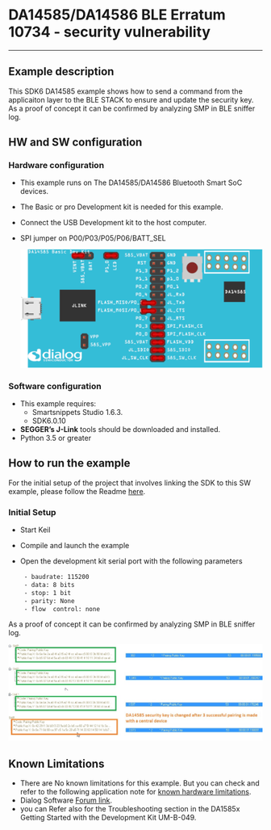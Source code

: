 
# DA14585/DA14586 BLE Erratum 10734 - security vulnerability

---


## Example description

This SDK6 DA14585 example shows how to send a command
from the applicaiton layer to the BLE STACK to ensure and
update the security key.
As a proof of concept it can be confirmed by analyzing SMP in BLE sniffer log.

## HW and SW configuration


### **Hardware configuration**

- This example runs on The DA14585/DA14586 Bluetooth Smart SoC devices.
- The Basic or pro Development kit is needed for this example.
- Connect the USB Development kit to the host computer.
- SPI jumper on P00/P03/P05/P06/BATT_SEL
		
	![jumper_config](assets/jumper_setup.png)


### **Software configuration**

- This example requires:
  * Smartsnippets Studio 1.6.3.
  * SDK6.0.10
- **SEGGER’s J-Link** tools should be downloaded and installed.
- Python 3.5 or greater


## How to run the example

For the initial setup of the project that involves linking the SDK to this SW example, please follow the Readme [here](../../Readme.md).

### Initial Setup

 - Start Keil
 - Compile and launch the example
 - Open the development kit serial port with the following parameters

		- baudrate: 115200
		- data: 8 bits
		- stop: 1 bit
		- parity: None
		- flow  control: none

As a proof of concept it can be confirmed by analyzing SMP in BLE sniffer log.

![SMP_results](assets/sec_vulnerability_sniffer_log.jpg)



## Known Limitations


- There are No known limitations for this example. But you can check and refer to the following application note for
[known hardware limitations](https://support.dialog-semiconductor.com/system/files/resources/DA1458x-KnownLimitations_2018_02_06.pdf "known hardware limitations").
- Dialog Software [Forum link](https://support.dialog-semiconductor.com/forums).
- you can Refer also for the Troubleshooting section in the DA1585x Getting Started with the Development Kit UM-B-049.

